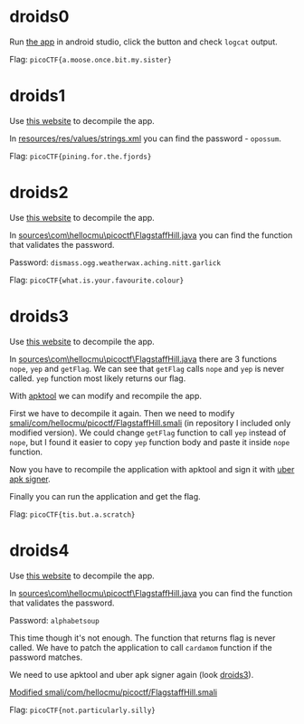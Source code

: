 # droids0

Run [the app](zero.apk) in android studio, click the button and check `logcat` output.

Flag: `picoCTF{a.moose.once.bit.my.sister}`

# droids1

Use [this website](http://www.javadecompilers.com/apk/) to decompile the app.

In [resources/res/values/strings.xml](strings1.xml) you can find the password - `opossum`.

Flag: `picoCTF{pining.for.the.fjords}`

# droids2

Use [this website](http://www.javadecompilers.com/apk/) to decompile the app.

In [sources\com\hellocmu\picoctf\FlagstaffHill.java](source2.java) you can find the function that validates the password.

Password: `dismass.ogg.weatherwax.aching.nitt.garlick`

Flag: `picoCTF{what.is.your.favourite.colour}`

# droids3

Use [this website](http://www.javadecompilers.com/apk/) to decompile the app.

In [sources\com\hellocmu\picoctf\FlagstaffHill.java](source3.java) there are 3 functions `nope`, `yep` and `getFlag`. We can see that `getFlag` calls `nope` and `yep` is never called. `yep` function most likely returns our flag.

With [apktool](https://ibotpeaches.github.io/Apktool/) we can modify and recompile the app.

First we have to decompile it again. Then we need to modify [smali/com/hellocmu/picoctf/FlagstaffHill.smali](smali3.smali) (in repository I included only modified version). We could change `getFlag` function to call `yep` instead of `nope`, but I found it easier to copy `yep` function body and paste it inside `nope` function.

Now you have to recompile the application with apktool and sign it with [uber apk signer](https://github.com/patrickfav/uber-apk-signer).

Finally you can run the application and get the flag.

Flag: `picoCTF{tis.but.a.scratch}`

# droids4

Use [this website](http://www.javadecompilers.com/apk/) to decompile the app.

In [sources\com\hellocmu\picoctf\FlagstaffHill.java](source4.java) you can find the function that validates the password.

Password: `alphabetsoup`

This time though it's not enough. The function that returns flag is never called. We have to patch the application to call `cardamom` function if the password matches.

We need to use apktool and uber apk signer again (look [droids3](#droids3)).

[Modified smali/com/hellocmu/picoctf/FlagstaffHill.smali](smali4.smali)

Flag: `picoCTF{not.particularly.silly}`